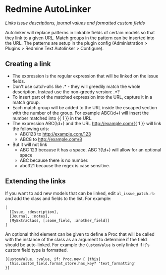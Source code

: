 # Redmine AutoLinker

_Links issue descriptions, journal values and formatted custom fields_

Autolinker will replace patterns in linkable fields of certain models so that they link to a given URL. Match groups in the pattern can be inserted into the URL. The patterns are setup in the plugin config (Administration > Plugins > Redmine Text Autolinker > Configure).

## Creating a link

+ The expression is the regular expression that will be linked on the issue fields.
+ Don't use catch-alls like .* - they will greedily match the whole description. Instead use the non-greedy version: .*?
+ To insert part of the matched expression into the URL, capture it in a match group.
+ Each match group will be added to the URL inside the escaped section with the number of the group. For example ABC(\d+) will insert the number matched into {{ 1 }} in the URL.
+ The expression ABC(\d+) and the URL http://example.com/{{ 1 }} will link the following urls:
  + ABC123 to http://example.com/123
  + ABC8 to http://example.com/8
+ But it will not link
  + ABC 123 because it has a space. ABC ?(\d+) will allow for an optional space
  + ABC because there is no number.
  + abc321 because the regex is case sensitive.

## Extending the links

If you want to add new models that can be linked, edit `al_issue_patch.rb` and add the class and fields to the list. For example:

    [
      [Issue, :description],
      [Journal, :notes],
      [MyExtraClass, [:some_field, :another_field]]
    ]

An optional third element can be given to define a Proc that will be called with the instance of the class as an argument to determine if the field should be auto-linked. For example the `CustomValue` is only linked if it's custom field type is formatted.

    [CustomValue, :value, if: Proc.new { |this|
      this.custom_field.format_store.has_key? 'text_formatting'
    }]
